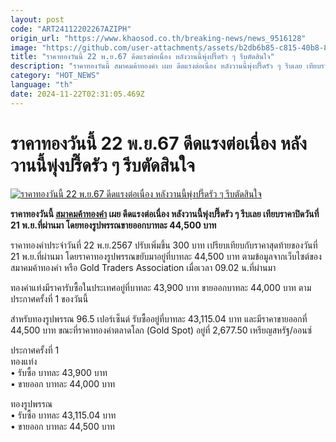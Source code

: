 ```yaml
---
layout: post
code: "ART24112202267AZIPH"
origin_url: "https://www.khaosod.co.th/breaking-news/news_9516128"
image: "https://github.com/user-attachments/assets/b2db6b85-c815-40b8-8159-7331a50c80e9"
title: "ราคาทองวันนี้ 22 พ.ย.67 ดีดแรงต่อเนื่อง หลังวานนี้พุ่งปรี๊ดรัว ๆ รีบตัดสินใจ"
description: "ราคาทองวันนี้ สมาคมค้าทองคำ เผย ดีดแรงต่อเนื่อง หลังวานนี้พุ่งปรี๊ดรัว ๆ รีบเลย เทียบราคาปิดวันที่ 21 พ.ย.ที่ผ่านมา โดยทองรูปพรรณขายออกบาทละ 44,500 บาท"
category: "HOT_NEWS"
language: "th"
date: 2024-11-22T02:31:05.469Z
---
```


# ราคาทองวันนี้ 22 พ.ย.67 ดีดแรงต่อเนื่อง หลังวานนี้พุ่งปรี๊ดรัว ๆ รีบตัดสินใจ

[![ราคาทองวันนี้ 22 พ.ย.67 ดีดแรงต่อเนื่อง หลังวานนี้พุ่งปรี๊ดรัว ๆ รีบตัดสินใจ](https://www.khaosod.co.th/wpapp/uploads/2024/11/gold-price-today-17.jpg "ราคาทองวันนี้ 22 พ.ย.67 ดีดแรงต่อเนื่อง หลังวานนี้พุ่งปรี๊ดรัว ๆ รีบตัดสินใจ")](https://www.khaosod.co.th/wpapp/uploads/2024/11/gold-price-today-17.jpg)

**ราคาทองวันนี้ [สมาคมค้าทองคำ](https://www.goldtraders.or.th/) เผย ดีดแรงต่อเนื่อง หลังวานนี้พุ่งปรี๊ดรัว ๆ รีบเลย เทียบราคาปิดวันที่ 21 พ.ย.ที่ผ่านมา โดยทองรูปพรรณขายออกบาทละ 44,500 บาท**

ราคาทองคำประจำวันที่ 22 พ.ย.2567 ปรับเพิ่มขึ้น 300 บาท เปรียบเทียบกับราคาสุดท้ายของวันที่ 21 พ.ย.ที่ผ่านมา โดยราคาทองรูปพรรณขยับมาอยู่ที่บาทละ 44,500 บาท ตามข้อมูลจากเว็บไซต์ของ สมาคมค้าทองคำ หรือ Gold Traders Association เมื่อเวลา 09.02 น.ที่ผ่านมา

ทองคำแท่งมีราคารับซื้อในประเทศอยู่ที่บาทละ 43,900 บาท ขายออกบาทละ 44,000 บาท ตามประกาศครั้งที่ 1 ของวันนี้

สำหรับทองรูปพรรณ 96.5 เปอร์เซ็นต์ รับซื้ออยู่ที่บาทละ 43,115.04 บาท และมีราคาขายออกที่ 44,500 บาท ขณะที่ราคาทองคำตลาดโลก (Gold Spot) อยู่ที่ 2,677.50 เหรียญสหรัฐ/ออนซ์

ประกาศครั้งที่ 1  
ทองแท่ง  
• รับซื้อ บาทละ 43,900 บาท  
• ขายออก บาทละ 44,000 บาท

ทองรูปพรรณ  
• รับซื้อ บาทละ 43,115.04 บาท  
• ขายออก บาทละ 44,500 บาท